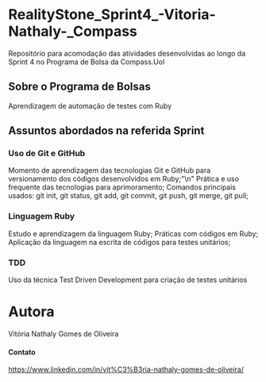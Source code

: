 # RealityStone_Sprint4_-Vitoria-Nathaly-_Compass
Repositório para acomodação das atividades desenvolvidas ao longo da Sprint 4 no Programa de Bolsa da Compass.Uol
## Sobre o Programa de Bolsas
Aprendizagem de automação de testes com Ruby
## Assuntos abordados na referida Sprint
### Uso de Git e GitHub
Momento de aprendizagem das tecnologias Git e GitHub para versionamento dos códigos desenvolvidos em Ruby;"\n"
Prática e uso frequente das tecnologias para aprimoramento;
Comandos principais usados: git init, git status, git add, git commit, git push, git merge, git pull;
### Linguagem Ruby
Estudo e aprendizagem da linguagem Ruby;
Práticas com códigos em Ruby;
Aplicação da linguagem na escrita de códigos para testes unitários;
### TDD
Uso da técnica Test Driven Development para criação de testes unitários
# Autora
Vitória Nathaly Gomes de Oliveira
#### Contato
https://www.linkedin.com/in/vit%C3%B3ria-nathaly-gomes-de-oliveira/

